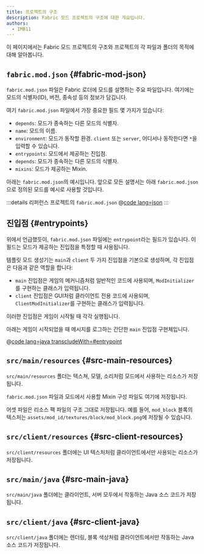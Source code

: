 ```yaml
---
title: 프로젝트의 구조
description: Fabric 모드 프로젝트의 구조에 대한 개요입니다.
authors:
  - IMB11
---
```


이 페이지에서는 Fabric 모드 프로젝트의 구조와 프로젝트의 각 파일과 폴더의 목적에 대해 알아봅니다.

## `fabric.mod.json` {#fabric-mod-json}

`fabric.mod.json` 파일은 Fabric 로더에 모드를 설명하는 주요 파일입니다. 여기에는 모드의 식별자(ID), 버전, 종속성 등의 정보가 담깁니다.

여기 `fabric.mod.json` 파일에서 가장 중요한 필드 몇 가지가 있습니다:

- `depends`: 모드가 종속하는 다른 모드의 식별자.
- `name`: 모드의 이름.
- `environment`: 모드가 동작할 환경. `client` 또는 `server`, 어디서나 동작한다면 `*`을 입력할 수 있습니다.
- `entrypoints`: 모드에서 제공하는 진입점.
- `depends`: 모드가 종속하는 다른 모드의 식별자.
- `mixins`: 모드가 제공하는 Mixin.

아래는 `fabric.mod.json`의 예시입니다. 앞으로 모든 설명서는 아래 `fabric.mod.json`으로 정의된 모드를 예시로 사용할 것입니다.

:::details 리퍼런스 프로젝트의 `fabric.mod.json`
@[code lang=json](@/reference/1.21.4/src/main/resources/fabric.mod.json)
:::

## 진입점 {#entrypoints}

위에서 언급했듯이, `fabric.mod.json` 파일에는 `entrypoint`라는 필드가 있습니다. 이 필드는 모드가 제공하는 진입점을 특정할 때 사용됩니다.

템플릿 모드 생성기는 `main`과 `client` 두 가지 진입점을 기본으로 생성하며, 각 진입점은 다음과 같은 역할을 합니다:

- `main` 진입점은 게임의 메커니즘처럼 일반적인 코드에 사용되며, `ModInitializer`를 구현하는 클래스가 입력됩니다.
- `client` 진입점은 GUI처럼 클라이언트 전용 코드에 사용되며, `ClientModInitializer`를 구현하는 클래스가 입력됩니다.

이러한 진입점은 게임이 시작될 때 각각 실행됩니다.

아래는 게임이 시작되었을 때 메시지를 로그하는 간단한 `main` 진입점 구현체입니다.

@[code lang=java transcludeWith=#entrypoint](@/reference/1.21.4/src/main/java/com/example/docs/FabricDocsReference.java)

## `src/main/resources` {#src-main-resources}

`src/main/resources` 폴더는 텍스쳐, 모델, 소리처럼 모드에서 사용하는 리소스가 저장됩니다.

`fabric.mod.json` 파일과 모드에서 사용할 Mixin 구성 파일도 여기에 저장됩니다.

어셋 파일은 리소스 팩 파일의 구조 그대로 저장됩니다. 예를 들어, `mod_block` 블록의 텍스처는 `assets/mod_id/textures/block/mod_block.png`에 저장될 수 있습니다.

## `src/client/resources` {#src-client-resources}

`src/client/resources` 폴더에는 UI 텍스처처럼 클라이언트에서만 사용되는 리소스가 저장됩니다.

## `src/main/java` {#src-main-java}

`src/main/java` 폴더에는 클라이언트, 서버 모두에서 작동하는 Java 소스 코드가 저장됩니다.

## `src/client/java` {#src-client-java}

`src/client/java` 폴더에는 렌더링, 블록 색상처럼 클라이언트에서만 작동하는 Java 소스 코드가 저장됩니다.
